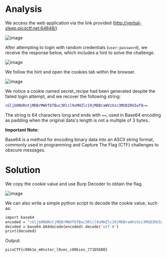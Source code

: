 # Analysis
We access the web application via the link provided (http://verbal-sleep.picoctf.net:64848/)

![image](https://github.com/user-attachments/assets/fec7464b-579c-4f62-96c6-7514b6032f43)

After attempting to login with random credentials (```user:password```), we receive the response below, which includes a hint to solve the challenge.

![image](https://github.com/user-attachments/assets/afa2d446-673d-4a3c-b433-391ead789a4c)

We follow the hint and open the cookies tab within the browser.

![image](https://github.com/user-attachments/assets/3f3e122a-e129-44ad-973b-ee2d5ba497b5)

We notice a cookie named secret_recipe had been generated despite the failed login attempt, and we recover the following string:
```bash
cGljb0NURntjMDBrMWVfbTBuc3Rlcl9sMHZlc19jMDBraWVzXzc3MUQ1RUIwfQ==
```
The string is 64 characters long and ends with ```==```, used in Base64 encoding as padding when the original data's length is not a multiple of 3 bytes..

**Important Note:**

Base64 is a method for encoding binary data into an ASCII string format, commonly used in programming and Capture The Flag (CTF) challenges to obscure messages.
# Solution
We copy the cookie value and use Burp Decoder to obtain the flag.

![image](https://github.com/user-attachments/assets/6c9fedfa-d83e-4440-a9b1-4046ad8e006e)

We can also write a simple python script to decode the cookie value, such as:

```bash
import base64
encoded = "cGljb0NURntjMDBrMWVfbTBuc3Rlcl9sMHZlc19jMDBraWVzXzc3MUQ1RUIwfQ=="
decoded = base64.b64decode(encoded).decode('utf-8')
print(decoded)
```
Output:

```picoCTF{c00k1e_m0nster_l0ves_c00kies_771D5EB0}```
